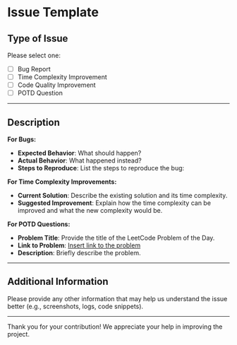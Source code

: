 # Issue Template

## Type of Issue

Please select one:
- [ ] Bug Report
- [ ] Time Complexity Improvement
- [ ] Code Quality Improvement
- [ ] POTD Question

---

## Description

**For Bugs:**
- **Expected Behavior**: What should happen?
- **Actual Behavior**: What happened instead?
- **Steps to Reproduce**: List the steps to reproduce the bug:

**For Time Complexity Improvements:**
- **Current Solution**: Describe the existing solution and its time complexity.
- **Suggested Improvement**: Explain how the time complexity can be improved and what the new complexity would be.

**For POTD Questions:**
- **Problem Title**: Provide the title of the LeetCode Problem of the Day.
- **Link to Problem**: [Insert link to the problem](url)
- **Description**: Briefly describe the problem.

---

## Additional Information

Please provide any other information that may help us understand the issue better (e.g., screenshots, logs, code snippets).

---

Thank you for your contribution! We appreciate your help in improving the project.
